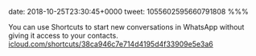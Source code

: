 date: 2018-10-25T23:30:45+0000
tweet: 1055602595660791808
%%%

You can use Shortcuts to start new conversations in WhatsApp without giving it access to your contacts. [icloud.com/shortcuts/38ca946c7e714d4195d4f33909e5e3a6](https://www.icloud.com/shortcuts/38ca946c7e714d4195d4f33909e5e3a6)
